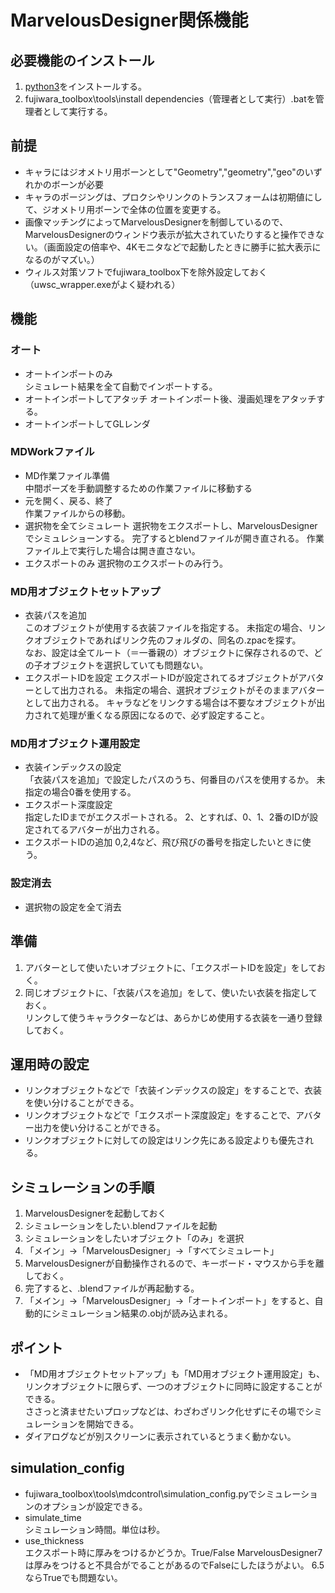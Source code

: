 ﻿# MarvelousDesigner関係機能

## 必要機能のインストール
1. [python3](https://www.python.org/downloads/)をインストールする。
1. fujiwara_toolbox\tools\install dependencies（管理者として実行）.batを管理者として実行する。

## 前提
* キャラにはジオメトリ用ボーンとして"Geometry","geometry","geo"のいずれかのボーンが必要
* キャラのポージングは、プロクシやリンクのトランスフォームは初期値にして、ジオメトリ用ボーンで全体の位置を変更する。
* 画像マッチングによってMarvelousDesignerを制御しているので、MarvelousDesignerのウィンドウ表示が拡大されていたりすると操作できない。（画面設定の倍率や、4Kモニタなどで起動したときに勝手に拡大表示になるのがマズい。）
* ウィルス対策ソフトでfujiwara_toolbox下を除外設定しておく（uwsc_wrapper.exeがよく疑われる）

## 機能
### オート
* オートインポートのみ  
    シミュレート結果を全て自動でインポートする。
* オートインポートしてアタッチ
    オートインポート後、漫画処理をアタッチする。
* オートインポートしてGLレンダ

### MDWorkファイル
* MD作業ファイル準備  
    中間ポーズを手動調整するための作業ファイルに移動する
* 元を開く、戻る、終了  
    作業ファイルからの移動。
* 選択物を全てシミュレート
    選択物をエクスポートし、MarvelousDesignerでシミュレショーンする。
    完了するとblendファイルが開き直される。
    作業ファイル上で実行した場合は開き直さない。
* エクスポートのみ
    選択物のエクスポートのみ行う。

### MD用オブジェクトセットアップ
* 衣装パスを追加  
    このオブジェクトが使用する衣装ファイルを指定する。
    未指定の場合、リンクオブジェクトであればリンク先のフォルダの、同名の.zpacを探す。  
    なお、設定は全てルート（＝一番親の）オブジェクトに保存されるので、どの子オブジェクトを選択していても問題ない。
* エクスポートIDを設定
    エクスポートIDが設定されてるオブジェクトがアバターとして出力される。
    未指定の場合、選択オブジェクトがそのままアバターとして出力される。
    キャラなどをリンクする場合は不要なオブジェクトが出力されて処理が重くなる原因になるので、必ず設定すること。

### MD用オブジェクト運用設定
* 衣装インデックスの設定  
    「衣装パスを追加」で設定したパスのうち、何番目のパスを使用するか。
    未指定の場合0番を使用する。
* エクスポート深度設定  
    指定したIDまでがエクスポートされる。
    2、とすれば、0、1、2番のIDが設定されてるアバターが出力される。
* エクスポートIDの追加
    0,2,4など、飛び飛びの番号を指定したいときに使う。

### 設定消去
* 選択物の設定を全て消去

## 準備
1. アバターとして使いたいオブジェクトに、「エクスポートIDを設定」をしておく。
1. 同じオブジェクトに、「衣装パスを追加」をして、使いたい衣装を指定しておく。  
リンクして使うキャラクターなどは、あらかじめ使用する衣装を一通り登録しておく。

## 運用時の設定
* リンクオブジェクトなどで「衣装インデックスの設定」をすることで、衣装を使い分けることができる。
* リンクオブジェクトなどで「エクスポート深度設定」をすることで、アバター出力を使い分けることができる。
* リンクオブジェクトに対しての設定はリンク先にある設定よりも優先される。

## シミュレーションの手順
1. MarvelousDesignerを起動しておく
1. シミュレーションをしたい.blendファイルを起動
1. シミュレーションをしたいオブジェクト「のみ」を選択
1. 「メイン」→「MarvelousDesigner」→「すべてシミュレート」
1. MarvelousDesignerが自動操作されるので、キーボード・マウスから手を離しておく。
1. 完了すると、.blendファイルが再起動する。
1. 「メイン」→「MarvelousDesigner」→「オートインポート」をすると、自動的にシミュレーション結果の.objが読み込まれる。


## ポイント
* 「MD用オブジェクトセットアップ」も「MD用オブジェクト運用設定」も、リンクオブジェクトに限らず、一つのオブジェクトに同時に設定することができる。  
ささっと済ませたいプロップなどは、わざわざリンク化せずにその場でシミュレーションを開始できる。
* ダイアログなどが別スクリーンに表示されているとうまく動かない。

## simulation_config
* fujiwara_toolbox\tools\mdcontrol\simulation_config.pyでシミュレーションのオプションが設定できる。
* simulate_time  
    シミュレーション時間。単位は秒。
* use_thickness  
    エクスポート時に厚みをつけるかどうか。True/False
    MarvelousDesigner7は厚みをつけると不具合がでることがあるのでFalseにしたほうがよい。
    6.5ならTrueでも問題ない。

